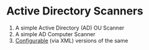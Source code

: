# Active Directory Scanners

1. A simple Active Directory (AD) OU Scanner
2. A simple AD Computer Scanner
3. [Configurable](Configurable/README.md) (via XML) versions of the same
